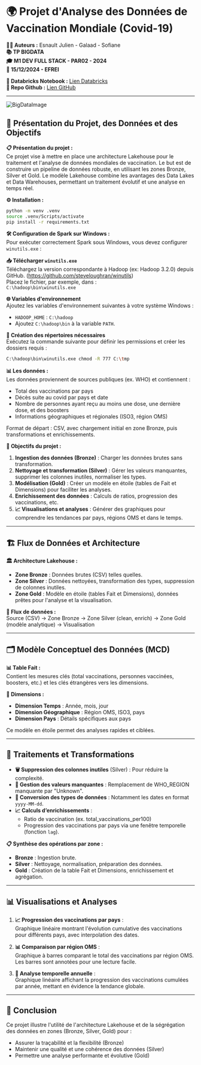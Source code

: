 # 🌍 **Projet d'Analyse des Données de Vaccination Mondiale (Covid-19)**

**👨‍💻 Auteurs :** Esnault Julien - Galaad - Sofiane  
**📚 TP BIGDATA**  
**🎓 M1 DEV FULL STACK - PAR02 - 2024**  
**📅 15/12/2024 - EFREI**

**📓 Databricks Notebook :** [Lien Databricks](https://databricks-prod-cloudfront.cloud.databricks.com/public/4027ec902e239c93eaaa8714f173bcfc/3445251035974576/367390688357069/1714409181088165/latest.html)  
**📂 Repo Github :** [Lien GitHub](https://github.com/julienESN/databricks-vaccination-analysis)

---

![BigDataImage](https://encrypted-tbn0.gstatic.com/images?q=tbn:ANd9GcSTfo--_T2wY9gC1wJMuU54Otg28n5ZmBIOmQ&s)

## 🎯 Présentation du Projet, des Données et des Objectifs

**📋 Présentation du projet :**  
Ce projet vise à mettre en place une architecture Lakehouse pour le traitement et l'analyse de données mondiales de vaccination. Le but est de construire un pipeline de données robuste, en utilisant les zones Bronze, Silver et Gold. Le modèle Lakehouse combine les avantages des Data Lakes et Data Warehouses, permettant un traitement évolutif et une analyse en temps réel.

**⚙️ Installation :**

```bash
python -m venv .venv
source .venv/Scripts/activate
pip install -r requirements.txt
```

**🛠️ Configuration de Spark sur Windows :**  
Pour exécuter correctement Spark sous Windows, vous devez configurer `winutils.exe` :

**📥 Télécharger `winutils.exe`**  
Téléchargez la version correspondante à Hadoop (ex: Hadoop 3.2.0) depuis GitHub. (https://github.com/steveloughran/winutils)  
Placez le fichier, par exemple, dans :  
`C:\hadoop\bin\winutils.exe`

**🌐 Variables d'environnement**  
Ajoutez les variables d'environnement suivantes à votre système Windows :

- `HADOOP_HOME` : `C:\hadoop`
- Ajoutez `C:\hadoop\bin` à la variable `PATH`.

**📂 Création des répertoires nécessaires**  
Exécutez la commande suivante pour définir les permissions et créer les dossiers requis :

```bash
C:\hadoop\bin\winutils.exe chmod -R 777 C:\tmp
```

**📊 Les données :**  
Les données proviennent de sources publiques (ex. WHO) et contiennent :

- Total des vaccinations par pays
- Décès suite au covid par pays et date
- Nombre de personnes ayant reçu au moins une dose, une dernière dose, et des boosters
- Informations géographiques et régionales (ISO3, région OMS)

Format de départ : CSV, avec chargement initial en zone Bronze, puis transformations et enrichissements.

**🎯 Objectifs du projet :**

1. **Ingestion des données (Bronze)** : Charger les données brutes sans transformation.
2. **Nettoyage et transformation (Silver)** : Gérer les valeurs manquantes, supprimer les colonnes inutiles, normaliser les types.
3. **Modélisation (Gold)** : Créer un modèle en étoile (tables de Fait et Dimensions) pour faciliter les analyses.
4. **Enrichissement des données** : Calculs de ratios, progression des vaccinations, etc.
5. **📈 Visualisations et analyses** : Générer des graphiques pour comprendre les tendances par pays, régions OMS et dans le temps.

---

## 🏗️ Flux de Données et Architecture

**🏛️ Architecture Lakehouse :**

- **Zone Bronze** : Données brutes (CSV) telles quelles.
- **Zone Silver** : Données nettoyées, transformation des types, suppression de colonnes inutiles.
- **Zone Gold** : Modèle en étoile (tables Fait et Dimensions), données prêtes pour l'analyse et la visualisation.

**🔄 Flux de données :**  
Source (CSV) → Zone Bronze → Zone Silver (clean, enrich) → Zone Gold (modèle analytique) → Visualisation

---

## 🗂️ Modèle Conceptuel des Données (MCD)

**📊 Table Fait :**  
Contient les mesures clés (total vaccinations, personnes vaccinées, boosters, etc.) et les clés étrangères vers les dimensions.

**📐 Dimensions :**

- **Dimension Temps** : Année, mois, jour
- **Dimension Géographique** : Région OMS, ISO3, pays
- **Dimension Pays** : Détails spécifiques aux pays

Ce modèle en étoile permet des analyses rapides et ciblées.

---

## 🔄 Traitements et Transformations

- **🗑️ Suppression des colonnes inutiles** (Silver) : Pour réduire la complexité.
- **🔧 Gestion des valeurs manquantes** : Remplacement de WHO_REGION manquante par "Unknown".
- **🔄 Conversion des types de données** : Notamment les dates en format `yyyy-MM-dd`.
- **📈 Calculs d’enrichissements** :
    - Ratio de vaccination (ex. total_vaccinations_per100)
    - Progression des vaccinations par pays via une fenêtre temporelle (fonction `lag`).

**📋 Synthèse des opérations par zone :**

- **Bronze** : Ingestion brute.
- **Silver** : Nettoyage, normalisation, préparation des données.
- **Gold** : Création de la table Fait et Dimensions, enrichissement et agrégation.

---

## 📊 Visualisations et Analyses

1. **📈 Progression des vaccinations par pays** :  
     Graphique linéaire montrant l'évolution cumulative des vaccinations pour différents pays, avec interpolation des dates.

2. **📊 Comparaison par région OMS** :  
     Graphique à barres comparant le total des vaccinations par région OMS. Les barres sont annotées pour une lecture facile.

3. **📅 Analyse temporelle annuelle** :  
     Graphique linéaire affichant la progression des vaccinations cumulées par année, mettant en évidence la tendance globale.

---

## 📝 Conclusion

Ce projet illustre l'utilité de l'architecture Lakehouse et de la ségrégation des données en zones (Bronze, Silver, Gold) pour :

- Assurer la traçabilité et la flexibilité (Bronze)
- Maintenir une qualité et une cohérence des données (Silver)
- Permettre une analyse performante et évolutive (Gold)
